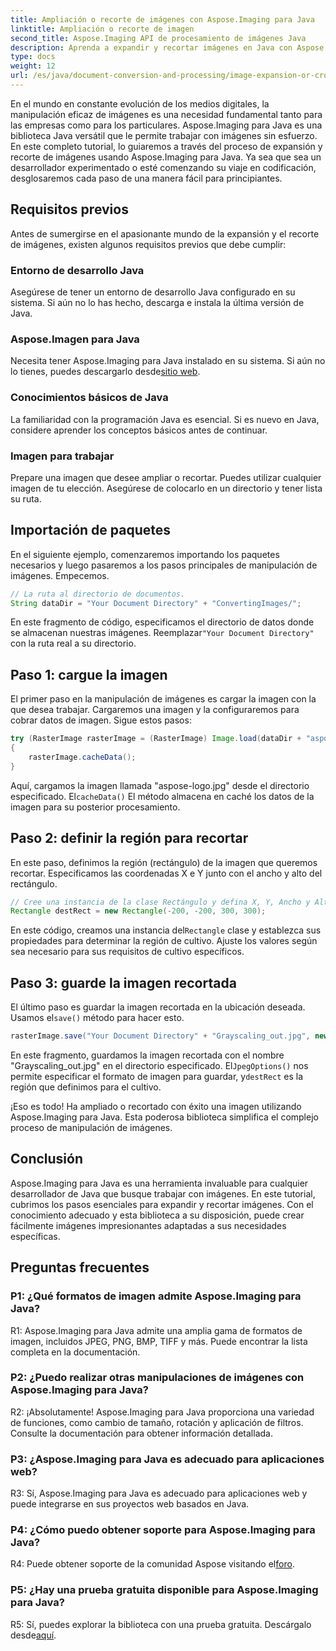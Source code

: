 ```yaml
---
title: Ampliación o recorte de imágenes con Aspose.Imaging para Java
linktitle: Ampliación o recorte de imagen
second_title: Aspose.Imaging API de procesamiento de imágenes Java
description: Aprenda a expandir y recortar imágenes en Java con Aspose.Imaging. Tutorial paso a paso para desarrolladores. Mejore sus habilidades de manipulación de imágenes.
type: docs
weight: 12
url: /es/java/document-conversion-and-processing/image-expansion-or-cropping/
---
```

En el mundo en constante evolución de los medios digitales, la manipulación eficaz de imágenes es una necesidad fundamental tanto para las empresas como para los particulares. Aspose.Imaging para Java es una biblioteca Java versátil que le permite trabajar con imágenes sin esfuerzo. En este completo tutorial, lo guiaremos a través del proceso de expansión y recorte de imágenes usando Aspose.Imaging para Java. Ya sea que sea un desarrollador experimentado o esté comenzando su viaje en codificación, desglosaremos cada paso de una manera fácil para principiantes.

## Requisitos previos

Antes de sumergirse en el apasionante mundo de la expansión y el recorte de imágenes, existen algunos requisitos previos que debe cumplir:

### Entorno de desarrollo Java

Asegúrese de tener un entorno de desarrollo Java configurado en su sistema. Si aún no lo has hecho, descarga e instala la última versión de Java.

### Aspose.Imagen para Java

 Necesita tener Aspose.Imaging para Java instalado en su sistema. Si aún no lo tienes, puedes descargarlo desde[sitio web](https://releases.aspose.com/imaging/java/).

### Conocimientos básicos de Java

La familiaridad con la programación Java es esencial. Si es nuevo en Java, considere aprender los conceptos básicos antes de continuar.

### Imagen para trabajar

Prepare una imagen que desee ampliar o recortar. Puedes utilizar cualquier imagen de tu elección. Asegúrese de colocarlo en un directorio y tener lista su ruta.

## Importación de paquetes

En el siguiente ejemplo, comenzaremos importando los paquetes necesarios y luego pasaremos a los pasos principales de manipulación de imágenes. Empecemos.

```java
// La ruta al directorio de documentos.
String dataDir = "Your Document Directory" + "ConvertingImages/";
```

 En este fragmento de código, especificamos el directorio de datos donde se almacenan nuestras imágenes. Reemplazar`"Your Document Directory"` con la ruta real a su directorio.

## Paso 1: cargue la imagen

El primer paso en la manipulación de imágenes es cargar la imagen con la que desea trabajar. Cargaremos una imagen y la configuraremos para cobrar datos de imagen. Sigue estos pasos:

```java
try (RasterImage rasterImage = (RasterImage) Image.load(dataDir + "aspose-logo.jpg"))
{
    rasterImage.cacheData();
}
```

 Aquí, cargamos la imagen llamada "aspose-logo.jpg" desde el directorio especificado. El`cacheData()` El método almacena en caché los datos de la imagen para su posterior procesamiento.

## Paso 2: definir la región para recortar

En este paso, definimos la región (rectángulo) de la imagen que queremos recortar. Especificamos las coordenadas X e Y junto con el ancho y alto del rectángulo.

```java
// Cree una instancia de la clase Rectángulo y defina X, Y, Ancho y Alto del rectángulo
Rectangle destRect = new Rectangle(-200, -200, 300, 300);
```

 En este código, creamos una instancia del`Rectangle` clase y establezca sus propiedades para determinar la región de cultivo. Ajuste los valores según sea necesario para sus requisitos de cultivo específicos.

## Paso 3: guarde la imagen recortada

 El último paso es guardar la imagen recortada en la ubicación deseada. Usamos el`save()` método para hacer esto. 

```java
rasterImage.save("Your Document Directory" + "Grayscaling_out.jpg", new JpegOptions(), destRect);
```

En este fragmento, guardamos la imagen recortada con el nombre "Grayscaling_out.jpg" en el directorio especificado. El`JpegOptions()` nos permite especificar el formato de imagen para guardar, y`destRect` es la región que definimos para el cultivo.

¡Eso es todo! Ha ampliado o recortado con éxito una imagen utilizando Aspose.Imaging para Java. Esta poderosa biblioteca simplifica el complejo proceso de manipulación de imágenes.

## Conclusión

Aspose.Imaging para Java es una herramienta invaluable para cualquier desarrollador de Java que busque trabajar con imágenes. En este tutorial, cubrimos los pasos esenciales para expandir y recortar imágenes. Con el conocimiento adecuado y esta biblioteca a su disposición, puede crear fácilmente imágenes impresionantes adaptadas a sus necesidades específicas.

## Preguntas frecuentes

### P1: ¿Qué formatos de imagen admite Aspose.Imaging para Java?
   
R1: Aspose.Imaging para Java admite una amplia gama de formatos de imagen, incluidos JPEG, PNG, BMP, TIFF y más. Puede encontrar la lista completa en la documentación.

### P2: ¿Puedo realizar otras manipulaciones de imágenes con Aspose.Imaging para Java?

R2: ¡Absolutamente! Aspose.Imaging para Java proporciona una variedad de funciones, como cambio de tamaño, rotación y aplicación de filtros. Consulte la documentación para obtener información detallada.

### P3: ¿Aspose.Imaging para Java es adecuado para aplicaciones web?

R3: Sí, Aspose.Imaging para Java es adecuado para aplicaciones web y puede integrarse en sus proyectos web basados en Java.

### P4: ¿Cómo puedo obtener soporte para Aspose.Imaging para Java?

 R4: Puede obtener soporte de la comunidad Aspose visitando el[foro](https://forum.aspose.com/).

### P5: ¿Hay una prueba gratuita disponible para Aspose.Imaging para Java?

 R5: Sí, puedes explorar la biblioteca con una prueba gratuita. Descárgalo desde[aquí](https://releases.aspose.com/).